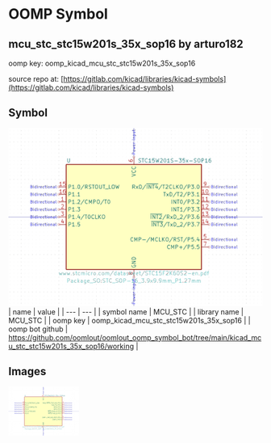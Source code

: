 # OOMP Symbol  
## mcu_stc_stc15w201s_35x_sop16  by arturo182  
  
oomp key: oomp_kicad_mcu_stc_stc15w201s_35x_sop16  
  
source repo at: [https://gitlab.com/kicad/libraries/kicad-symbols](https://gitlab.com/kicad/libraries/kicad-symbols)  
## Symbol  
  
[![working.png](working_600.png)](working.png)  
| name | value | 
| --- | --- | 
| symbol name | MCU_STC | 
| library name | MCU_STC | 
| oomp key | oomp_kicad_mcu_stc_stc15w201s_35x_sop16 | 
| oomp bot github | https://github.com/oomlout/oomlout_oomp_symbol_bot/tree/main/kicad_mcu_stc_stc15w201s_35x_sop16/working | 
## Images  
  
[![working.png](working_140.png)](working.png)  
